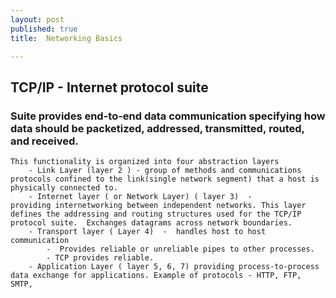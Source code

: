 ```yaml
---
layout: post
published: true
title: 	Networking Basics

---
```

## TCP/IP - Internet protocol suite

### Suite provides end-to-end data communication specifying how data should be packetized, addressed, transmitted, routed, and received. 
    This functionality is organized into four abstraction layers
        - Link Layer (layer 2 ) - group of methods and communications protocols confined to the link(single network segment) that a host is physically connected to.
        - Internet layer ( or Network Layer) ( layer 3)  - providing internetworking between independent networks. This layer defines the addressing and routing structures used for the TCP/IP protocol suite.  Exchanges datagrams across network boundaries. 
        - Transport layer ( Layer 4)  -  handles host to host communication 
            -  Provides reliable or unreliable pipes to other processes. 
            - TCP provides reliable. 
        - Application Layer ( layer 5, 6, 7) providing process-to-process data exchange for applications. Example of protocols - HTTP, FTP, SMTP, 

